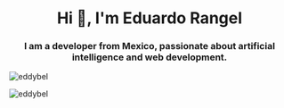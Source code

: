 <h1 align="center">Hi 👋, I'm Eduardo Rangel</h1>
<h3 align="center">I am a developer from Mexico, passionate about artificial intelligence and web development.</h3>


<p>&nbsp;<img align="left" src="https://github-readme-stats.vercel.app/api?username=eddybel&show_icons=true&theme=dark&locale=en" alt="eddybel" /></p>

<p><img align="center" src="https://github-readme-streak-stats.herokuapp.com/?user=eddybel&" alt="eddybel" /></p>
